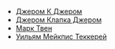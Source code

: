 * [Джером К Джером](/books/humor_prose/Джером%20К%20Джером)
* [Джером Клапка Джером](/books/humor_prose/Джером%20Клапка%20Джером)
* [Марк Твен](/books/humor_prose/Марк%20Твен)
* [Уильям Мейкпис Теккерей](/books/humor_prose/Уильям%20Мейкпис%20Теккерей)